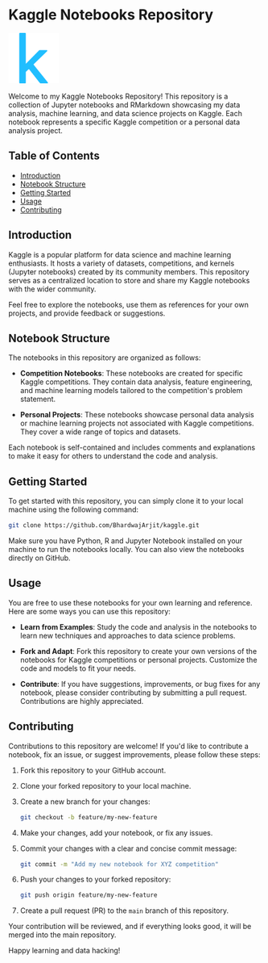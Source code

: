 # Kaggle Notebooks Repository

<img src="https://github.com/devicons/devicon/blob/master/icons/kaggle/kaggle-original.svg" alt="Kaggle Logo" width="100" height="100">

Welcome to my Kaggle Notebooks Repository! This repository is a collection of Jupyter notebooks and RMarkdown showcasing my data analysis, machine learning, and data science projects on Kaggle. Each notebook represents a specific Kaggle competition or a personal data analysis project.

## Table of Contents

- [Introduction](#introduction)
- [Notebook Structure](#notebook-structure)
- [Getting Started](#getting-started)
- [Usage](#usage)
- [Contributing](#contributing)

## Introduction

Kaggle is a popular platform for data science and machine learning enthusiasts. It hosts a variety of datasets, competitions, and kernels (Jupyter notebooks) created by its community members. This repository serves as a centralized location to store and share my Kaggle notebooks with the wider community.

Feel free to explore the notebooks, use them as references for your own projects, and provide feedback or suggestions.

## Notebook Structure

The notebooks in this repository are organized as follows:

- **Competition Notebooks**: These notebooks are created for specific Kaggle competitions. They contain data analysis, feature engineering, and machine learning models tailored to the competition's problem statement.

- **Personal Projects**: These notebooks showcase personal data analysis or machine learning projects not associated with Kaggle competitions. They cover a wide range of topics and datasets.

Each notebook is self-contained and includes comments and explanations to make it easy for others to understand the code and analysis.

## Getting Started

To get started with this repository, you can simply clone it to your local machine using the following command:

```bash
git clone https://github.com/BhardwajArjit/kaggle.git
```

Make sure you have Python, R and Jupyter Notebook installed on your machine to run the notebooks locally. You can also view the notebooks directly on GitHub.

## Usage

You are free to use these notebooks for your own learning and reference. Here are some ways you can use this repository:

- **Learn from Examples**: Study the code and analysis in the notebooks to learn new techniques and approaches to data science problems.

- **Fork and Adapt**: Fork this repository to create your own versions of the notebooks for Kaggle competitions or personal projects. Customize the code and models to fit your needs.

- **Contribute**: If you have suggestions, improvements, or bug fixes for any notebook, please consider contributing by submitting a pull request. Contributions are highly appreciated.

## Contributing

Contributions to this repository are welcome! If you'd like to contribute a notebook, fix an issue, or suggest improvements, please follow these steps:

1. Fork this repository to your GitHub account.

2. Clone your forked repository to your local machine.

3. Create a new branch for your changes:

   ```bash
   git checkout -b feature/my-new-feature
   ```

4. Make your changes, add your notebook, or fix any issues.

5. Commit your changes with a clear and concise commit message:

   ```bash
   git commit -m "Add my new notebook for XYZ competition"
   ```

6. Push your changes to your forked repository:

   ```bash
   git push origin feature/my-new-feature
   ```

7. Create a pull request (PR) to the `main` branch of this repository.

Your contribution will be reviewed, and if everything looks good, it will be merged into the main repository.

Happy learning and data hacking!
